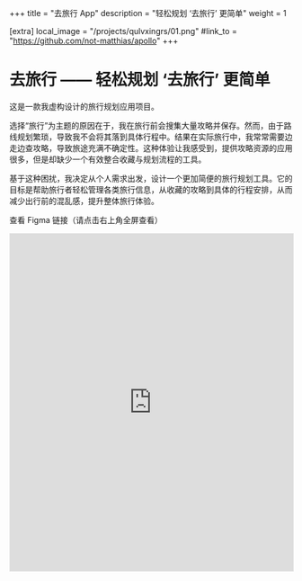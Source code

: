 +++
title = "去旅行 App"
description = "轻松规划 ‘去旅行’ 更简单"
weight = 1

[extra]
local_image = "/projects/qulvxingrs/01.png"
#link_to = "https://github.com/not-matthias/apollo"
+++

# 去旅行 —— 轻松规划 ‘去旅行’ 更简单

这是一款我虚构设计的旅行规划应用项目。

选择“旅行”为主题的原因在于，我在旅行前会搜集大量攻略并保存。然而，由于路线规划繁琐，导致我不会将其落到具体行程中。结果在实际旅行中，我常常需要边走边查攻略，导致旅途充满不确定性。这种体验让我感受到，提供攻略资源的应用很多，但是却缺少一个有效整合收藏与规划流程的工具。

基于这种困扰，我决定从个人需求出发，设计一个更加简便的旅行规划工具。它的目标是帮助旅行者轻松管理各类旅行信息，从收藏的攻略到具体的行程安排，从而减少出行前的混乱感，提升整体旅行体验。

<!-- 注释内容在这里，不会显示,blabla -->
<!-- 注释内容在这里，不会显示,blabla -->


<!-- Insert Figma: -->

查看 Figma 链接（请点击右上角全屏查看）

<iframe style="border: 1px solid rgba(0, 0, 0, 0.1);" width="100%" height="600" src="https://embed.figma.com/proto/FwhW362CHL0BVo1G8iCqii/%E5%8E%BB%E6%97%85%E8%A1%8C%E4%BD%9C%E5%93%81%E9%9B%86%E6%8E%92%E7%89%881013-(%E5%85%AC%E5%BC%80)?page-id=0%3A1&node-id=4322-10943&node-type=canvas&viewport=5650%2C355%2C0.26&scaling=min-zoom&content-scaling=fixed&embed-host=share" allowfullscreen></iframe>



